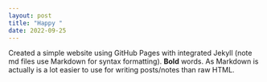 ```yaml
---
layout: post
title: "Happy "
date: 2022-09-25
---
```

Created a simple website using GitHub Pages with integrated Jekyll (note md files use Markdown for syntax
formatting). **Bold** words. As Markdown is actually is a lot easier to use for writing posts/notes than raw
HTML.
